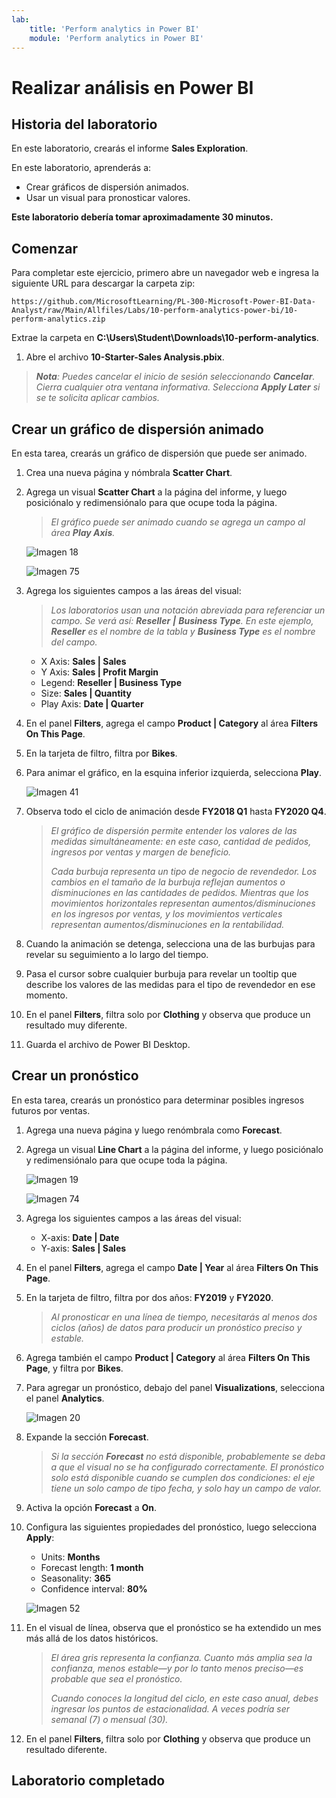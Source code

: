 ```yaml
---
lab:
    title: 'Perform analytics in Power BI'
    module: 'Perform analytics in Power BI'
---
```


# Realizar análisis en Power BI

## Historia del laboratorio

En este laboratorio, crearás el informe **Sales Exploration**.

En este laboratorio, aprenderás a:

- Crear gráficos de dispersión animados.
- Usar un visual para pronosticar valores.

**Este laboratorio debería tomar aproximadamente 30 minutos.**

## Comenzar

Para completar este ejercicio, primero abre un navegador web e ingresa la siguiente URL para descargar la carpeta zip:

`https://github.com/MicrosoftLearning/PL-300-Microsoft-Power-BI-Data-Analyst/raw/Main/Allfiles/Labs/10-perform-analytics-power-bi/10-perform-analytics.zip`

Extrae la carpeta en **C:\Users\Student\Downloads\10-perform-analytics**.

1. Abre el archivo **10-Starter-Sales Analysis.pbix**.

> _**Nota**: Puedes cancelar el inicio de sesión seleccionando **Cancelar**. Cierra cualquier otra ventana informativa. Selecciona **Apply Later** si se te solicita aplicar cambios._

## Crear un gráfico de dispersión animado

En esta tarea, crearás un gráfico de dispersión que puede ser animado.

1. Crea una nueva página y nómbrala **Scatter Chart**.

1. Agrega un visual **Scatter Chart** a la página del informe, y luego posiciónalo y redimensiónalo para que ocupe toda la página.

    > _El gráfico puede ser animado cuando se agrega un campo al área **Play Axis**._

    ![Imagen 18](Linked_image_Files/10-perform-analytics-power-bi_image15.png)

    ![Imagen 75](Linked_image_Files/10-perform-analytics-power-bi_image16.png)

1. Agrega los siguientes campos a las áreas del visual:

    > _Los laboratorios usan una notación abreviada para referenciar un campo. Se verá así: **Reseller** **|** **Business Type**. En este ejemplo, **Reseller** es el nombre de la tabla y **Business Type** es el nombre del campo._

    - X Axis: **Sales | Sales**
    - Y Axis: **Sales | Profit Margin**
    - Legend: **Reseller | Business Type**
    - Size: **Sales | Quantity**
    - Play Axis: **Date | Quarter**

1. En el panel **Filters**, agrega el campo **Product | Category** al área **Filters On This Page**.

1. En la tarjeta de filtro, filtra por **Bikes**.

1. Para animar el gráfico, en la esquina inferior izquierda, selecciona **Play**.

    ![Imagen 41](Linked_image_Files/10-perform-analytics-power-bi_image19.png)

1. Observa todo el ciclo de animación desde **FY2018 Q1** hasta **FY2020 Q4**.

    > _El gráfico de dispersión permite entender los valores de las medidas simultáneamente: en este caso, cantidad de pedidos, ingresos por ventas y margen de beneficio._
    > 
    > _Cada burbuja representa un tipo de negocio de revendedor. Los cambios en el tamaño de la burbuja reflejan aumentos o disminuciones en las cantidades de pedidos. Mientras que los movimientos horizontales representan aumentos/disminuciones en los ingresos por ventas, y los movimientos verticales representan aumentos/disminuciones en la rentabilidad._

1. Cuando la animación se detenga, selecciona una de las burbujas para revelar su seguimiento a lo largo del tiempo.

1. Pasa el cursor sobre cualquier burbuja para revelar un tooltip que describe los valores de las medidas para el tipo de revendedor en ese momento.

1. En el panel **Filters**, filtra solo por **Clothing** y observa que produce un resultado muy diferente.

1. Guarda el archivo de Power BI Desktop.

## Crear un pronóstico

En esta tarea, crearás un pronóstico para determinar posibles ingresos futuros por ventas.

1. Agrega una nueva página y luego renómbrala como **Forecast**.

1. Agrega un visual **Line Chart** a la página del informe, y luego posiciónalo y redimensiónalo para que ocupe toda la página.

    ![Imagen 19](Linked_image_Files/10-perform-analytics-power-bi_image21.png)

    ![Imagen 74](Linked_image_Files/10-perform-analytics-power-bi_image22.png)

1. Agrega los siguientes campos a las áreas del visual:

    - X-axis: **Date | Date**
    - Y-axis: **Sales | Sales**

1. En el panel **Filters**, agrega el campo **Date | Year** al área **Filters On This Page**.

1. En la tarjeta de filtro, filtra por dos años: **FY2019** y **FY2020**.

    > _Al pronosticar en una línea de tiempo, necesitarás al menos dos ciclos (años) de datos para producir un pronóstico preciso y estable._

1. Agrega también el campo **Product | Category** al área **Filters On This Page**, y filtra por **Bikes**.

1. Para agregar un pronóstico, debajo del panel **Visualizations**, selecciona el panel **Analytics**.

    ![Imagen 20](Linked_image_Files/10-perform-analytics-power-bi_image26.png)

1. Expande la sección **Forecast**.

    > _Si la sección **Forecast** no está disponible, probablemente se deba a que el visual no se ha configurado correctamente. El pronóstico solo está disponible cuando se cumplen dos condiciones: el eje tiene un solo campo de tipo fecha, y solo hay un campo de valor._

1. Activa la opción **Forecast** a **On**.

1. Configura las siguientes propiedades del pronóstico, luego selecciona **Apply**:

    - Units: **Months**
    - Forecast length: **1 month**
    - Seasonality: **365**
    - Confidence interval: **80%**

    ![Imagen 52](Linked_image_Files/10-perform-analytics-power-bi_image29.png)

1. En el visual de línea, observa que el pronóstico se ha extendido un mes más allá de los datos históricos.

    > _El área gris representa la confianza. Cuanto más amplia sea la confianza, menos estable—y por lo tanto menos preciso—es probable que sea el pronóstico._
    >
    > _Cuando conoces la longitud del ciclo, en este caso anual, debes ingresar los puntos de estacionalidad. A veces podría ser semanal (7) o mensual (30)._

1. En el panel **Filters**, filtra solo por **Clothing** y observa que produce un resultado diferente.

## Laboratorio completado
